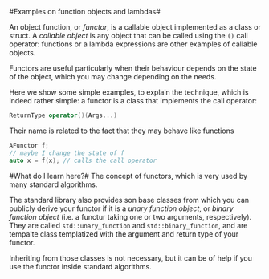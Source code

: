 #Examples on function objects and lambdas#

An object function, or *functor*, is a callable object implemented as a
class or struct. A *callable object* is any object that can be called
using the `()` call operator: functions or a lambda expressions are other
examples of callable objects.

Functors are useful particularly when their behaviour depends on the
state of the object, which you may change depending on the needs.

Here we show some simple examples, to explain the technique, which is indeed rather simple: a functor is a class that implements the call operator:

``` C++
ReturnType operator()(Args...)
```

Their name is related to the fact that they may behave like functions

``` C++
AFunctor f;
// maybe I change the state of f
auto x = f(x); // calls the call operator
```

#What do I learn here?#
The concept of functors, which is very used by many standard algorithms.

The standard library also provides son base classes from which you can publicly derive your functor if it is a 
*unary function object*, or *binary function object* (i.e. a functur taking one or two arguments, respectively). 
They are called `std::unary_function` and `std::binary_function`, and are tempalte class templatized with the argument and return type of your functor.

Inheriting from those classes is not necessary, but it can be of help if you use the functor inside standard algorithms.


